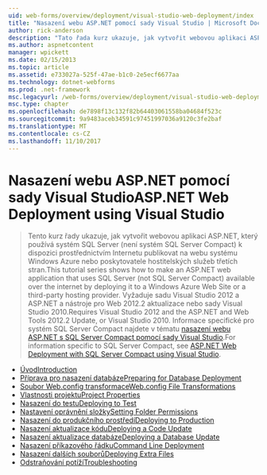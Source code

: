```yaml
---
uid: web-forms/overview/deployment/visual-studio-web-deployment/index
title: "Nasazení webu ASP.NET pomocí sady Visual Studio | Microsoft Docs"
author: rick-anderson
description: "Tato řada kurz ukazuje, jak vytvořit webovou aplikaci ASP.NET, který používá systém SQL Server (není systém SQL Server Compact) k dispozici prostřednictvím Internetu nasazením t..."
ms.author: aspnetcontent
manager: wpickett
ms.date: 02/15/2013
ms.topic: article
ms.assetid: e733027a-525f-47ae-b1c0-2e5ecf6677aa
ms.technology: dotnet-webforms
ms.prod: .net-framework
msc.legacyurl: /web-forms/overview/deployment/visual-studio-web-deployment
msc.type: chapter
ms.openlocfilehash: de7898f13c132f82b64403061558ba04684f523c
ms.sourcegitcommit: 9a9483aceb34591c97451997036a9120c3fe2baf
ms.translationtype: MT
ms.contentlocale: cs-CZ
ms.lasthandoff: 11/10/2017
---
```

<a name="aspnet-web-deployment-using-visual-studio"></a><span data-ttu-id="3c295-103">Nasazení webu ASP.NET pomocí sady Visual Studio</span><span class="sxs-lookup"><span data-stu-id="3c295-103">ASP.NET Web Deployment using Visual Studio</span></span>
====================
> <span data-ttu-id="3c295-104">Tento kurz řady ukazuje, jak vytvořit webovou aplikaci ASP.NET, který používá systém SQL Server (není systém SQL Server Compact) k dispozici prostřednictvím Internetu publikovat na webu systému Windows Azure nebo poskytovatele hostitelských služeb třetích stran.</span><span class="sxs-lookup"><span data-stu-id="3c295-104">This tutorial series shows how to make an ASP.NET web application that uses SQL Server (not SQL Server Compact) available over the internet by deploying it to a Windows Azure Web Site or a third-party hosting provider.</span></span> <span data-ttu-id="3c295-105">Vyžaduje sadu Visual Studio 2012 a ASP.NET a nástroje pro Web 2012.2 aktualizace nebo sady Visual Studio 2010.</span><span class="sxs-lookup"><span data-stu-id="3c295-105">Requires Visual Studio 2012 and the ASP.NET and Web Tools 2012.2 Update, or Visual Studio 2010.</span></span> <span data-ttu-id="3c295-106">Informace specifické pro systém SQL Server Compact najdete v tématu [nasazení webu ASP.NET s SQL Server Compact pomocí sady Visual Studio](../../older-versions-getting-started/deployment-to-a-hosting-provider/deployment-to-a-hosting-provider-introduction-1-of-12.md).</span><span class="sxs-lookup"><span data-stu-id="3c295-106">For information specific to SQL Server Compact, see [ASP.NET Web Deployment with SQL Server Compact using Visual Studio](../../older-versions-getting-started/deployment-to-a-hosting-provider/deployment-to-a-hosting-provider-introduction-1-of-12.md).</span></span>


- [<span data-ttu-id="3c295-107">Úvod</span><span class="sxs-lookup"><span data-stu-id="3c295-107">Introduction</span></span>](introduction.md)
- [<span data-ttu-id="3c295-108">Příprava pro nasazení databáze</span><span class="sxs-lookup"><span data-stu-id="3c295-108">Preparing for Database Deployment</span></span>](preparing-databases.md)
- [<span data-ttu-id="3c295-109">Soubor Web.config transformace</span><span class="sxs-lookup"><span data-stu-id="3c295-109">Web.config File Transformations</span></span>](web-config-transformations.md)
- [<span data-ttu-id="3c295-110">Vlastnosti projektu</span><span class="sxs-lookup"><span data-stu-id="3c295-110">Project Properties</span></span>](project-properties.md)
- [<span data-ttu-id="3c295-111">Nasazení do testu</span><span class="sxs-lookup"><span data-stu-id="3c295-111">Deploying to Test</span></span>](deploying-to-iis.md)
- [<span data-ttu-id="3c295-112">Nastavení oprávnění složky</span><span class="sxs-lookup"><span data-stu-id="3c295-112">Setting Folder Permissions</span></span>](setting-folder-permissions.md)
- [<span data-ttu-id="3c295-113">Nasazení do produkčního prostředí</span><span class="sxs-lookup"><span data-stu-id="3c295-113">Deploying to Production</span></span>](deploying-to-production.md)
- [<span data-ttu-id="3c295-114">Nasazení aktualizace kódu</span><span class="sxs-lookup"><span data-stu-id="3c295-114">Deploying a Code Update</span></span>](deploying-a-code-update.md)
- [<span data-ttu-id="3c295-115">Nasazení aktualizace databáze</span><span class="sxs-lookup"><span data-stu-id="3c295-115">Deploying a Database Update</span></span>](deploying-a-database-update.md)
- [<span data-ttu-id="3c295-116">Nasazení příkazového řádku</span><span class="sxs-lookup"><span data-stu-id="3c295-116">Command Line Deployment</span></span>](command-line-deployment.md)
- [<span data-ttu-id="3c295-117">Nasazení dalších souborů</span><span class="sxs-lookup"><span data-stu-id="3c295-117">Deploying Extra Files</span></span>](deploying-extra-files.md)
- [<span data-ttu-id="3c295-118">Odstraňování potíží</span><span class="sxs-lookup"><span data-stu-id="3c295-118">Troubleshooting</span></span>](troubleshooting.md)
